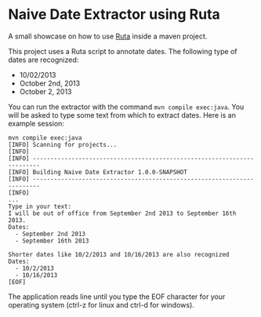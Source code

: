 # Naive Date Extractor using Ruta

A small showcase on how to use [Ruta](http://uima.apache.org/ruta) inside a
maven project.

This project uses a Ruta script to annotate dates. The following type
of dates are recognized:

* 10/02/2013
* October 2nd, 2013
* October 2, 2013

You can run the extractor with the command `mvn compile
exec:java`. You will be asked to type some text from which to extract
dates. Here is an example session:

	mvn compile exec:java
	[INFO] Scanning for projects...
	[INFO]                                                                         
	[INFO] ------------------------------------------------------------------------
	[INFO] Building Naive Date Extractor 1.0.0-SNAPSHOT
	[INFO] ------------------------------------------------------------------------
	[INFO] 
	...
	Type in your text:
	I will be out of office from September 2nd 2013 to September 16th 2013.
	Dates:
	  - September 2nd 2013
      - September 16th 2013

	Shorter dates like 10/2/2013 and 10/16/2013 are also recognized
	Dates:
	  - 10/2/2013
	  - 10/16/2013
	[EOF]

The application reads line until you type the EOF character for your
operating system (ctrl-z for linux and ctrl-d for windows).
